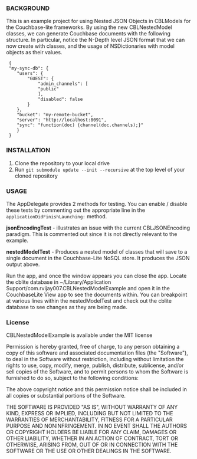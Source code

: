 ### BACKGROUND

This is an example project for using Nested JSON Objects in CBLModels for the Couchbase-lite frameworks. By using the new CBLNestedModel classes, we can generate Couchbase documents with the following structure. In particular, notice the N-Depth level JSON format that we can now create with classes, and the usage of NSDictionaries with model objects as their values.

```
 {
 "my-sync-db": {
    "users": {
        "GUEST": {
            "admin_channels": [
            "public"
            ],
            "disabled": false
        }
    },
    "bucket": "my-remote-bucket",
    "server": "http://localhost:8091",
    "sync": "function(doc) {channel(doc.channels);}"
    }
 }
```

### INSTALLATION

1.  Clone the repository to your local drive
2.  Run ```git submodule update --init --recursive``` at the top level of your cloned repository

### USAGE

The AppDelegate provides 2 methods for testing. You can enable / disable these tests by commenting out the appropriate line in the ```applicationDidFinishLaunching:``` method.

**jsonEncodingTest** - illustrates an issue with the current CBLJSONEncoding paradigm. This is commented out since it is not directly relevant to the example.

**nestedModelTest** - Produces a nested model of classes that will save to a single document in the Couchbase-Lite NoSQL store. It produces the JSON output above. 

Run the app, and once the window appears you can close the app. Locate the cblite database in ~/Library/Application Support/com.rvijay007.CBLNestedModelExample and open it in the CouchbaseLite View app to see the documents within. You can breakpoint at various lines within the nestedModelTest and check out the cblite database to see changes as they are being made.

### License

CBLNestedModelExample is available under the MIT license

Permission is hereby granted, free of charge, to any person obtaining a copy of this software and associated documentation files (the "Software"), to deal in the Software without restriction, including without limitation the rights to use, copy, modify, merge, publish, distribute, sublicense, and/or sell copies of the Software, and to permit persons to whom the Software is furnished to do so, subject to the following conditions:

The above copyright notice and this permission notice shall be included in all copies or substantial portions of the Software.

THE SOFTWARE IS PROVIDED "AS IS", WITHOUT WARRANTY OF ANY KIND, EXPRESS OR IMPLIED, INCLUDING BUT NOT LIMITED TO THE WARRANTIES OF MERCHANTABILITY, FITNESS FOR A PARTICULAR PURPOSE AND NONINFRINGEMENT. IN NO EVENT SHALL THE AUTHORS OR COPYRIGHT HOLDERS BE LIABLE FOR ANY CLAIM, DAMAGES OR OTHER LIABILITY, WHETHER IN AN ACTION OF CONTRACT, TORT OR OTHERWISE, ARISING FROM, OUT OF OR IN CONNECTION WITH THE SOFTWARE OR THE USE OR OTHER DEALINGS IN THE SOFTWARE.
